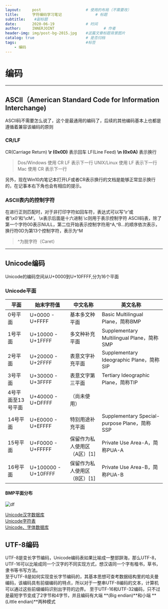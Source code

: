 ```yaml
---
layout:     post                    # 使用的布局（不需要改）
title:      字符编码学习笔记               # 标题 
subtitle:    #副标题
date:       2020-06-19              # 时间
author:     INNERJOINT                      # 作者
header-img: img/post-bg-2015.jpg    #这篇文章标题背景图片
catalog: true                       # 是否归档
tags:                               #标签
    - 编码
---
```

# 编码


---
## ASCII（American Standard Code for Information Interchange)
ASCII码不需要怎么说了，这个是最通用的编码了，后续的其他编码基本上也都是遵循着兼容该编码的原则
### CR/LF
CR(Carriage Return) **\r (0x0D)** 表示回车
LF(Line Feed) **\n (0x0A)** 表示换行
    
> Dos/Windows 使用 CR LF 表示下一行
> UNIX/Linux 使用 LF 表示下一行
> Mac 使用 CR 表示下一行

另外，现在Win10内笔记本打开LF或者CR表示换行的文档是能够正常显示换行的，在记事本右下角也会有相应的提示。


### ASCII表内的控制字符
在进行正则匹配时，对于非打印字符如回车符，表达式可以写‘\r’或者’\x0'和‘\cM‘。
\x表示后面是十六进制
\c则用于表示控制字符
ASCII码表，除了第一个字符00表示NULL，第二位开始表示控制字符用^A,^B...的顺序依次表示，换行符0D为第13个控制字符，表示为^M
>^为脱字符（Caret）


---

## Unicode编码
Unicode的编码空间从U+0000到U+10FFFF,分为16个平面<br>
### Unicode平面
平面    |始末字符值	          |中文名称	      |英文名称|
|-------|------------------|--------------|------|
|0号平面 |U+0000 - U+FFFF    |基本多文种平面	 |Basic Multilingual Plane，简称BMP
|1号平面	|U+10000 - U+1FFFF	|多文种补充平面	 |Supplementary Multilingual Plane，简称SMP
|2号平面	|U+20000 - U+2FFFF	|表意文字补充平面 |	Supplementary Ideographic Plane，简称SIP
|3号平面	|U+30000 - U+3FFFF	|表意文字第三平面|	Tertiary Ideographic Plane，简称TIP
|4号平面至13号平面|U+40000 - U+DFFFF	|（尚未使用）|	
|14号平面	|U+E0000 - U+EFFFF	|特别用途补充平面	|Supplementary Special-purpose Plane，简称SSP
|15号平面	|U+F0000 - U+FFFFF|	保留作为私人使用区（A区）[1]|	Private Use Area-A，简称PUA-A
16号平面	|U+100000 - U+10FFFF|	保留作为私人使用区（B区）[1]|	Private Use Area-B，简称PUA-B
#### BMP平面分布
![df](https://zh.wikipedia.org/wiki/File:Roadmap_to_Unicode_BMP.svg)

[Unicode汉字数据库](https://www.unicode.org/charts/unihan.html)<br>
[Unicode字符表](http://www.unicode.org/charts/)<br>
[Unicode、字体数据库](https://www.fileformat.info/info/unicode/block/index.htm)

## UTF-8编码
UTF-8是变长字节编码，Unicode编码表如果比喻成一整部辞海，那么UTF-8，UTF-16可以比喻成同一个汉字的不同实现方式，想汉语同一个字有楷书，草书，隶书等书写方法。<Br>
至于UTF-8是如何实现变长字节编码的，其基本思想可查考数据结构里的哈夫曼编码，该编码具有前缀编码的特点，所以对于一整串UTF-8编码的文本，计算机可以通过这些前缀编码识别出字符的边界。
至于UTF-16和UTF-32编码，只不过是最短字节变成了2字节和4字节，并且编码有大端 **(Big endian)**和小端 **(Little endian)**两种模式


